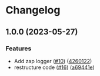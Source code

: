 # Changelog

## 1.0.0 (2023-05-27)


### Features

* Add zap logger ([#10](https://github.com/bongnv/sen/issues/10)) ([4260122](https://github.com/bongnv/sen/commit/42601229e51215de08ddb60db5ac556293f1f807))
* restructure code ([#16](https://github.com/bongnv/sen/issues/16)) ([a69441e](https://github.com/bongnv/sen/commit/a69441e3a8b17d4534aa39e356c396d2540e1321))

